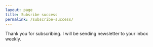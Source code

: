 ```yaml
---
layout: page
title: Subsribe success
permalink: /subscribe-success/
---
```


Thank you for subscribing. I will be sending newsletter to your inbox weekly.
